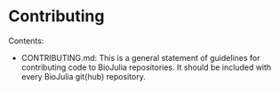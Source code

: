 # Contributing

Contents:

- CONTRIBUTING.md: This is a general statement of guidelines for contributing code to BioJulia repositories. It should be included with every BioJulia git(hub) repository.
